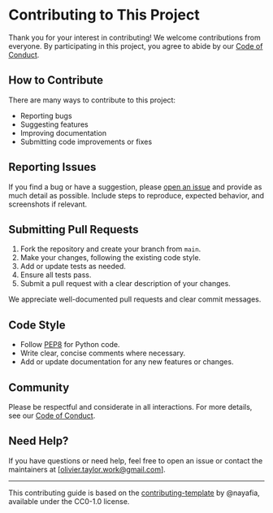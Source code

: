 # Contributing to This Project

Thank you for your interest in contributing! We welcome contributions from everyone. By participating in this project, you agree to abide by our [Code of Conduct](CODE_OF_CONDUCT.md).

## How to Contribute

There are many ways to contribute to this project:

- Reporting bugs
- Suggesting features
- Improving documentation
- Submitting code improvements or fixes

## Reporting Issues

If you find a bug or have a suggestion, please [open an issue](https://github.com/your-repo/issues) and provide as much detail as possible. Include steps to reproduce, expected behavior, and screenshots if relevant.

## Submitting Pull Requests

1. Fork the repository and create your branch from `main`.
2. Make your changes, following the existing code style.
3. Add or update tests as needed.
4. Ensure all tests pass.
5. Submit a pull request with a clear description of your changes.

We appreciate well-documented pull requests and clear commit messages.

## Code Style

- Follow [PEP8](https://www.python.org/dev/peps/pep-0008/) for Python code.
- Write clear, concise comments where necessary.
- Add or update documentation for any new features or changes.

## Community

Please be respectful and considerate in all interactions. For more details, see our [Code of Conduct](CODE_OF_CONDUCT.md).

## Need Help?

If you have questions or need help, feel free to open an issue or contact the maintainers at [olivier.taylor.work@gmail.com].

---

This contributing guide is based on the [contributing-template](https://github.com/nayafia/contributing-template) by @nayafia, available under the CC0-1.0 license. 